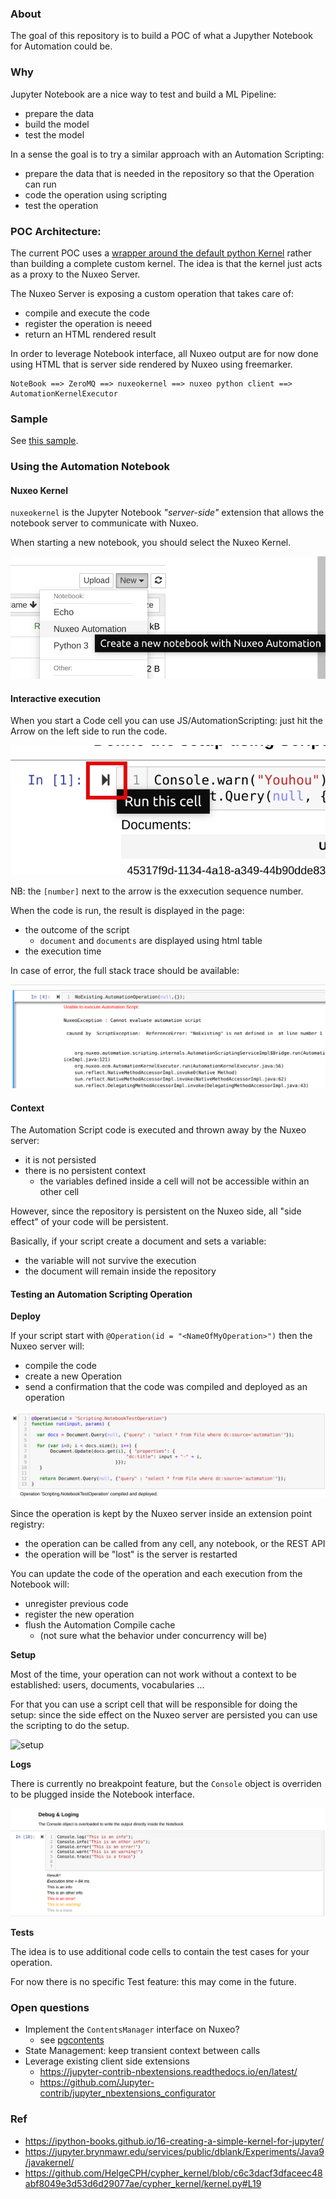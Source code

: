### About

The goal of this repository is to build a POC of what a Jupyther Notebook for Automation could be.

### Why

Jupyter Notebook are a nice way to test and build a ML Pipeline:

 - prepare the data
 - build the model
 - test the model

In a sense the goal is to try a similar approach with an Automation Scripting:

 - prepare the data that is needed in the repository so that the Operation can run
 - code the operation using scripting
 - test the operation

### POC Architecture:

The current POC uses a [wrapper around the default python Kernel](https://jupyter-client.readthedocs.io/en/stable/wrapperkernels.html) rather than building a complete custom kernel.
The idea is that the kernel just acts as a proxy to the Nuxeo Server.

The Nuxeo Server is exposing a custom operation that takes care of:

 - compile and execute the code
 - register the operation is neeed
 - return an HTML rendered result

In order to leverage Notebook interface, all Nuxeo output are for now done using HTML that is server side rendered by Nuxeo using freemarker.

    NoteBook ==> ZeroMQ ==> nuxeokernel ==> nuxeo python client ==> AutomationKernelExecutor

### Sample

See [this sample](samples/TestingAutomation.ipynb).


### Using the Automation Notebook

#### Nuxeo Kernel

`nuxeokernel` is the Jupyter Notebook *"server-side"* extension that allows the notebook server to communicate with Nuxeo.

When starting a new notebook, you should select the Nuxeo Kernel.

![new-nuxeo-notebook](imgs/new-nxnb.png)

#### Interactive execution

When you start a Code cell you can use JS/AutomationScripting: just hit the Arrow on the left side to run the code.

![run-cell](imgs/run.png)

NB: the `[number]` next to the arrow is the exxecution sequence number.

When the code is run, the result is displayed in the page:

 - the outcome of the script
 	- `document` and `documents` are displayed using html table
 - the execution time

In case of error, the full stack trace should be available:

![errors](imgs/error.png)

#### Context

The Automation Script code is executed and thrown away by the Nuxeo server:

 - it is not persisted
 - there is no persistent context 
 	- the variables defined inside a cell will not be accessible within an other cell

However, since the repository is persistent on the Nuxeo side, all "side effect" of your code will be persistent.

Basically, if your script create a document and sets a variable:
 - the variable will not survive the execution
 - the document will remain inside the repository

#### Testing an Automation Scripting Operation

**Deploy**

If your script start with `@Operation(id = "<NameOfMyOperation>")` then the Nuxeo server will:

 - compile the code
 - create a new Operation 
 - send a confirmation that the code was compiled and deployed as an operation

![deploy](imgs/deploy.png)

Since the operation is kept by the Nuxeo server inside an extension point registry:

 - the operation can be called from any cell, any notebook, or the REST API
 - the operation will be "lost" is the server is restarted

You can update the code of the operation and each execution from the Notebook will:

 - unregister previous code
 - register the new operation
 - flush the Automation Compile cache 
 	- (not sure what the behavior under concurrency will be)

**Setup**

Most of the time, your operation can not work without a context to be established: users, documents, vocabularies ...

For that you can use a script cell that will be responsible for doing the setup: since the side effect on the Nuxeo server are persisted you can use the scripting to do the setup.

![setup](imgs/setuo.png)

**Logs**

There is currently no breakpoint feature, but the `Console` object is overriden to be plugged inside the Notebook interface.

![logs](imgs/log.png)

**Tests**

The idea is to use additional code cells to contain the test cases for your operation.

For now there is no specific Test feature: this may come in the future.


### Open questions

 - Implement the `ContentsManager` interface on Nuxeo?
    - see [pgcontents](https://github.com/quantopian/pgcontents) 
 - State Management: keep transient context between calls
 - Leverage existing client side extensions
 	- https://jupyter-contrib-nbextensions.readthedocs.io/en/latest/
    - https://github.com/Jupyter-contrib/jupyter_nbextensions_configurator

### Ref

 - https://ipython-books.github.io/16-creating-a-simple-kernel-for-jupyter/
 - https://jupyter.brynmawr.edu/services/public/dblank/Experiments/Java9/javakernel/
 - https://github.com/HelgeCPH/cypher_kernel/blob/c6c3dacf3dfaceec48abf8049e3d53d6d29077ae/cypher_kernel/kernel.py#L19


